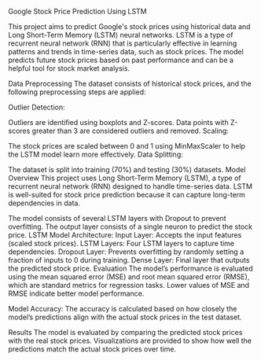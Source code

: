 <!-- ABOUT THE PROJECT -->
Google Stock Price Prediction Using LSTM

This project aims to predict Google's stock prices using historical data and Long Short-Term Memory (LSTM) neural networks. LSTM is a type of recurrent neural network (RNN) that is particularly effective in learning patterns and trends in time-series data, such as stock prices. The model predicts future stock prices based on past performance and can be a helpful tool for stock market analysis.

Data Preprocessing
The dataset consists of historical stock prices, and the following preprocessing steps are applied:

Outlier Detection:

Outliers are identified using boxplots and Z-scores. Data points with Z-scores greater than 3 are considered outliers and removed.
Scaling:

The stock prices are scaled between 0 and 1 using MinMaxScaler to help the LSTM model learn more effectively.
Data Splitting:

The dataset is split into training (70%) and testing (30%) datasets.
Model Overview
This project uses Long Short-Term Memory (LSTM), a type of recurrent neural network (RNN) designed to handle time-series data. LSTM is well-suited for stock price prediction because it can capture long-term dependencies in data.

The model consists of several LSTM layers with Dropout to prevent overfitting.
The output layer consists of a single neuron to predict the stock price.
LSTM Model Architecture:
Input Layer: Accepts the input features (scaled stock prices).
LSTM Layers: Four LSTM layers to capture time dependencies.
Dropout Layer: Prevents overfitting by randomly setting a fraction of inputs to 0 during training.
Dense Layer: Final layer that outputs the predicted stock price.
Evaluation
The model’s performance is evaluated using the mean squared error (MSE) and root mean squared error (RMSE), which are standard metrics for regression tasks. Lower values of MSE and RMSE indicate better model performance.

Model Accuracy:
The accuracy is calculated based on how closely the model’s predictions align with the actual stock prices in the test dataset.

Results
The model is evaluated by comparing the predicted stock prices with the real stock prices. Visualizations are provided to show how well the predictions match the actual stock prices over time.

